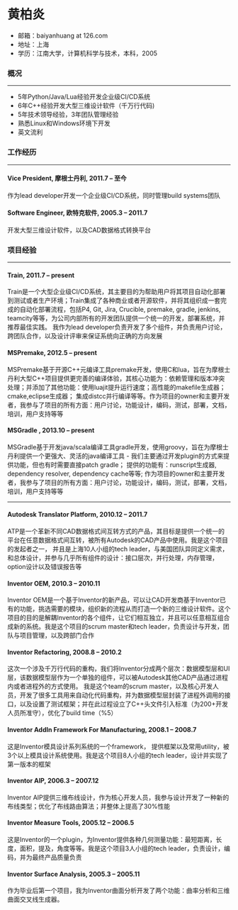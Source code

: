 # 黄柏炎
* 邮箱：baiyanhuang at 126.com
* 地址：上海
* 学历：江南大学，计算机科学与技术，本科，2005

### 概况
---
* 5年Python/Java/Lua经验开发企业级CI/CD系统
* 6年C++经验开发大型三维设计软件（千万行代码)
* 5年技术领导经验，3年团队管理经验
* 熟悉Linux和Windows环境下开发
* 英文流利

### 工作经历
---
#### Vice President, 摩根士丹利, 2011.7 – 至今
作为lead developer开发一个企业级CI/CD系统，同时管理build systems团队

#### Software Engineer, 欧特克软件, 2005.3 – 2011.7
开发大型三维设计软件，以及CAD数据格式转换平台

### 项目经验
---
#### Train, 2011.7 – present
Train是一个大型企业级CI/CD系统，其主要目的为帮助用户将其项目自动化部署到测试或者生产环境；Train集成了各种商业或者开源软件，并将其组织成一套完成的自动化部署流程，包括P4, Git, Jira, Crucible, premake, gradle, jenkins, teamcity等等，为公司内部所有的开发团队提供一个统一的开发，部署系统，并推荐最佳实践。 我作为lead developer负责开发了多个组件，并负责用户讨论，跨团队合作，以及设计评审来保证系统向正确的方向发展

#### MSPremake, 2012.5 – present
MSPremake基于开源C++元编译工具premake开发，使用C和lua，旨在为摩根士丹利大型C++项目提供更完善的编译体验，其核心功能为：依赖管理和版本冲突处理；并添加了其他功能：使用luajit提升运行速度；高性能的makefile生成器；cmake,eclipse生成器； 集成distcc并行编译等等。作为项目的owner和主要开发者，我参与了项目的所有方面：用户讨论，功能设计，编码，测试，部署，文档，培训，用户支持等等

#### MSGradle , 2013.10 – present
MSGradle基于开发java/scala编译工具gradle开发，使用groovy，旨在为摩根士丹利提供一个更强大、灵活的java编译工具 - 我们主要通过开发plugin的方式来提供功能，但也有时需要直接patch gradle； 提供的功能有：runscript生成器, dependency resolver, dependency cache等等; 作为项目的owner和主要开发者，我参与了项目的所有方面：用户讨论，功能设计，编码，测试，部署，文档，培训，用户支持等等

---

#### Autodesk Translator Platform, 2010.12 – 2011.7
ATP是一个革新不同CAD数据格式间互转方式的产品，其目标是提供一个统一的平台在任意数据格式间互转，被所有Autodesk的CAD产品中使用。我是这个项目的发起者之一， 并且是上海10人小组的tech leader，与美国团队异同定义需求，和总体设计，并参与几乎所有组件的设计：接口层次，并行处理，内存管理，option设计以及错误报告等

#### Inventor OEM, 2010.3 – 2010.11
Inventor OEM是一个基于Inventor的新产品，可以让CAD开发商基于Inventor已有的功能，挑选需要的模块，组织新的流程从而打造一个新的三维设计软件。这个项目的目的是解耦Inventor的各个组件，让它们相互独立，并且可以任意相互组合成新的系统。我是这个项目的scrum master和tech leader，负责设计与开发，团队与项目管理，以及跨部门合作

#### Inventor Refactoring, 2008.8 – 2010.2 
这次一个涉及千万行代码的重构，我们将Inventor分成两个层次：数据模型层和UI层，该数据模型层作为一个单独的组件，可以被Autodesk其他CAD产品通过进程内或者进程外的方式使用。 我是这个team的scrum master，以及核心开发人员，开发了很多工具用来自动化代码重构，并为数据模型层封装了进程外调用的接口，以及设置了测试框架；并在此过程设立了C++头文件引入标准（为200+开发人员所准守），优化了build time（%5）

#### Inventor AddIn Framework For Manufacturing, 2008.1 – 2008.7
这是Inventor模具设计系列系统的一个framework， 提供框架以及常用utility，被3个以上模具设计系统使用。我是这个项目8人小组的tech leader，设计并实现了第一版本的框架

#### Inventor AIP, 2006.3 – 2007.12
Inventor AIP提供三维布线设计，作为核心开发人员，我参与设计开发了一种新的布线类型；优化了布线路由算法；并整体上提高了30%性能

#### Inventor Measure Tools, 2005.12 – 2006.5
这是Inventor的一个plugin，为Inventor提供各种几何测量功能：最短距离，长度，面积，提及，角度等等。我是这个项目3人小组的tech leader，负责设计，编码，并为最终产品质量负责

#### Inventor Surface Analysis, 2005.3 – 2005.11
作为毕业后第一个项目，我为Inventor曲面分析开发了两个功能：曲率分析和三维曲面交叉线生成器。
